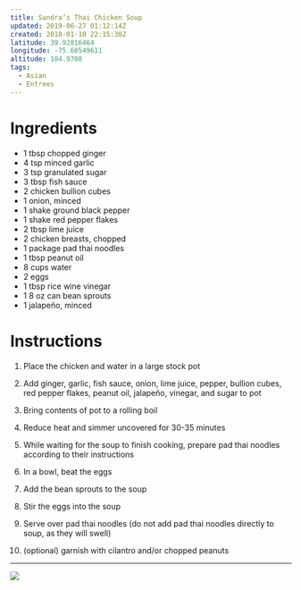 ```yaml
---
title: Sandra’s Thai Chicken Soup
updated: 2019-06-27 01:12:14Z
created: 2018-01-10 22:15:30Z
latitude: 39.92816464
longitude: -75.60549611
altitude: 104.9708
tags:
  - Asian
  - Entrees
---
```


# Ingredients

- 1 tbsp chopped ginger
- 4 tsp minced garlic
- 3 tsp granulated sugar
- 3 tbsp fish sauce
- 2 chicken bullion cubes
- 1 onion, minced
- 1 shake ground black pepper
- 1 shake red pepper flakes
- 2 tbsp lime juice
- 2 chicken breasts, chopped
- 1 package pad thai noodles
- 1 tbsp peanut oil
- 8 cups water
- 2 eggs
- 1 tbsp rice wine vinegar
- 1 8 oz can bean sprouts
- 1 jalapeño, minced

# Instructions

1. Place the chicken and water in a large stock pot

2. Add ginger, garlic, fish sauce, onion, lime juice, pepper, bullion cubes, red pepper flakes, peanut oil, jalapeño, vinegar, and sugar to pot

3. Bring contents of pot to a rolling boil
4. Reduce heat and simmer uncovered for 30-35 minutes

5. While waiting for the soup to finish cooking, prepare pad thai noodles according to their instructions

6. In a bowl, beat the eggs
7. Add the bean sprouts to the soup
8. Stir the eggs into the soup

9. Serve over pad thai noodles (do not add pad thai noodles directly to soup, as they will swell)

10. (optional) garnish with cilantro and/or chopped peanuts

---

![](../_resources/IMG_0019.HEIC)